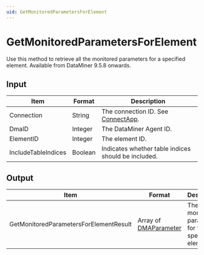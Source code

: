 ```yaml
---
uid: GetMonitoredParametersForElement
---
```


# GetMonitoredParametersForElement

Use this method to retrieve all the monitored parameters for a specified element. Available from DataMiner 9.5.8 onwards.

## Input

| Item                | Format  | Description                                                                      |
|---------------------|---------|----------------------------------------------------------------------------------|
| Connection          | String  | The connection ID. See [ConnectApp](xref:ConnectApp). |
| DmaID               | Integer | The DataMiner Agent ID.                                                          |
| ElementID           | Integer | The element ID.                                                                  |
| IncludeTableIndices | Boolean | Indicates whether table indices should be included.                              |

## Output

| Item | Format | Description |
|--|--|--|
| GetMonitoredParametersForElementResult | Array of [DMAParameter](xref:DMAParameter) | The monitored parameters for the specified element. |
